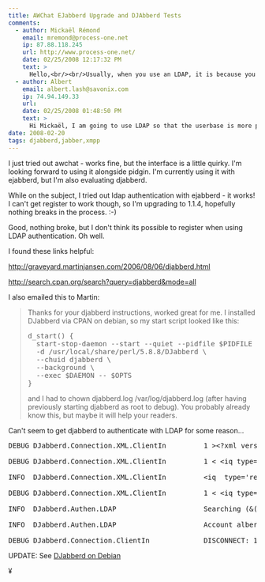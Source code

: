 ```yaml
---
title: AWChat EJabberd Upgrade and DJAbberd Tests
comments:
  - author: Mickaël Rémond
    email: mremond@process-one.net
    ip: 87.88.118.245
    url: http://www.process-one.net/
    date: 02/25/2008 12:17:32 PM
    text: >
      Hello,<br/><br/>Usually, when you use an LDAP, it is because you handle your userbase with some other central applications.<br/>We have not found any need for register support with LDAP (and more than that all our users would forbid it anyway.
  - author: Albert
    email: albert.lash@savonix.com
    ip: 74.94.149.33
    url:
    date: 02/25/2008 01:48:50 PM
    text: >
      Hi Mickaël, I am going to use LDAP so that the userbase is more portable. However, it is a good point about using another app for managing users, a web registration form could be used.
date: 2008-02-20
tags: djabberd,jabber,xmpp
---
```

I just tried out awchat - works fine, but the interface is a little quirky. I'm looking forward to using it alongside pidgin. I'm currently using it with ejabberd, but I'm also evaluating djabberd.

While on the subject, I tried out ldap authentication with ejabberd - it works! I can't get register to work though, so I'm upgrading to 1.1.4, hopefully nothing breaks in the process. :-)

Good, nothing broke, but I don't think its possible to register when using LDAP authentication. Oh well.

I found these links helpful:

<a href="http://graveyard.martinjansen.com/2006/08/06/djabberd.html">http://graveyard.martinjansen.com/2006/08/06/djabberd.html</a>

<a href="http://search.cpan.org/search?query=djabberd&mode=all">http://search.cpan.org/search?query=djabberd&mode=all</a>

I also emailed this to Martin:

<blockquote>
Thanks for your djabberd instructions, worked great for me. I installed DJabberd via CPAN on debian, so my start script looked like this:

<pre>d_start() {
  start-stop-daemon --start --quiet --pidfile $PIDFILE -m \
  -d /usr/local/share/perl/5.8.8/DJabberd \
  --chuid djabberd \
  --background \
  --exec $DAEMON -- $OPTS
}</pre>

and I had to chown djabberd.log /var/log/djabberd.log (after having previously starting djabberd as root to debug).  You probably already know this, but maybe it will help your readers. </blockquote>

Can't seem to get djabberd to authenticate with LDAP for some reason...
<pre>
DEBUG DJabberd.Connection.XML.ClientIn         1 &gt;&lt;?xml version="1.0" encoding="UTF-8"?>&lt;stream:stream from='blah.savonix.com' id="16493c54fcd56b291d9250db1499397d080c1ddb" version='1.0'  xmlns:stream="http://etherx.jabber.org/streams" xmlns="jabber:client">&lt;stream:features>&lt;auth xmlns='http://jabber.org/features/iq-auth'/>&lt;/stream:features>

DEBUG DJabberd.Connection.XML.ClientIn         1 &lt; &lt;iq type='get' id='purplec35090bf'>&lt;query xmlns='jabber:iq:auth'>&lt;username>albert&lt;/username>&lt;/query>&lt;/iq>

INFO  DJabberd.Connection.XML.ClientIn         &ltiq  type='result' id='purplec35090bf'>&lt;query xmlns='jabber:iq:auth'>&lt;username>albert&lt;/username>&lt;password/>&lt;resource/>&lt;/query>&lt;/iq>

DEBUG DJabberd.Connection.XML.ClientIn         1 &lt; &lt;iq type='set' id='purplec35090c0'>&lt;query xmlns='jabber:iq:auth'>&lt;username>albert&lt;/username>&lt;resource>Home&lt;/resource>&lt;password/>&lt;/query>&lt;/iq>

INFO  DJabberd.Authen.LDAP                     Searching (&(objectClass=simpleSecurityObject)(uid=albert)) on ou=jabbers,dc=savonix,dc=com

INFO  DJabberd.Authen.LDAP                     Account albert not found.

DEBUG DJabberd.Connection.ClientIn             DISCONNECT: 1</pre>

UPDATE: See <a href="http://www.docunext.com/wiki/DJabberd_on_Debian">DJabberd on Debian</a>

¥

